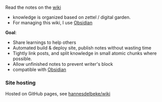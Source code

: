 Read the notes on the [wiki](https://hannesdelbeke.github.io/wiki/)

- knowledge is organized based on zettel / digital garden.  
- For managing this wiki, I use [Obsidian](https://obsidian.md/)
  
**Goal**:
- Share learnings to help others  
- Automated build & deploy site, publish notes without wasting time
- Tightly link posts, and split knowledge in small atomic chunks where possible.
- Allow unfinished notes to prevent writer's block
- compatible with [Obsidian](https://obsidian.md/)

### Site hosting

Hosted on GitHub pages, see [hannesdelbeke/wiki](https://github.com/hannesdelbeke/wiki) 

